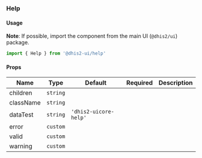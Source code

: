 ### Help

#### Usage

**Note**: If possible, import the component from the main UI (`@dhis2/ui`) package.

```js
import { Help } from '@dhis2-ui/help'
```

#### Props

| Name      | Type     | Default               | Required | Description |
| --------- | -------- | --------------------- | -------- | ----------- |
| children  | `string` |                       |          |             |
| className | `string` |                       |          |             |
| dataTest  | `string` | `'dhis2-uicore-help'` |          |             |
| error     | `custom` |                       |          |             |
| valid     | `custom` |                       |          |             |
| warning   | `custom` |                       |          |             |
